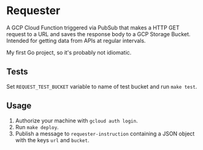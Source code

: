 # Requester

A GCP Cloud Function triggered via PubSub that makes a HTTP GET request to a URL and saves the response body to a GCP Storage Bucket. Intended for getting data from APIs at regular intervals.

My first Go project, so it's probably not idiomatic.

## Tests

Set `REQUEST_TEST_BUCKET` variable to name of test bucket and run `make test`.

## Usage

1. Authorize your machine with `gcloud auth login`.
2. Run `make deploy`.
3. Publish a message to `requester-instruction` containing a JSON object with the keys `url` and `bucket`.
